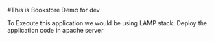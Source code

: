 #This is  Bookstore Demo for dev

To Execute this application we would be using LAMP stack.
Deploy the application code in apache server

